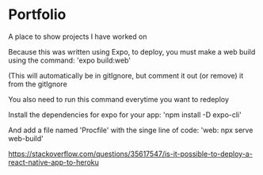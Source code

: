 # Portfolio
A place to show projects I have worked on

Because this was written using Expo, to deploy, you must make a web build using the command: 'expo build:web'

(This will automatically be in gitIgnore, but comment it out (or remove) it from the gitIgnore

You also need to run this command everytime you want to redeploy



Install the dependencies for expo for your app: 'npm install -D expo-cli'

And add a file named 'Procfile' with the singe line of code: 'web: npx serve web-build' 

https://stackoverflow.com/questions/35617547/is-it-possible-to-deploy-a-react-native-app-to-heroku
